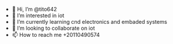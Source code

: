 - 👋 Hi, I’m @tito642
- 👀 I’m interested in iot
- 🌱 I’m currently learning cnd electronics and embaded systems
- 💞️ I’m looking to collaborate on iot
- 📫 How to reach me +20110490574

<!---
tito642/tito642 is a ✨ special ✨ repository because its `README.md` (this file) appears on your GitHub profile.
You can click the Preview link to take a look at your changes.
--->
